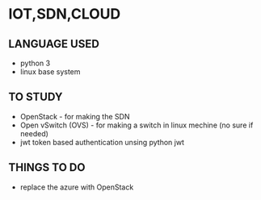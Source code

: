 # IOT,SDN,CLOUD

## LANGUAGE USED
* python 3
* linux base system

## TO STUDY
* OpenStack - for making the SDN
* Open vSwitch (OVS) - for making a switch in linux mechine (no sure if needed)
* jwt token based authentication unsing python jwt

## THINGS TO DO
* replace the azure with OpenStack
